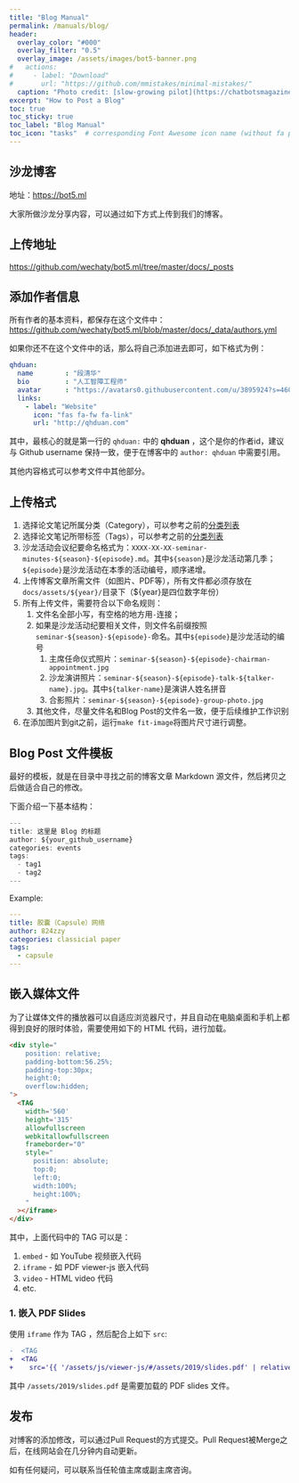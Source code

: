```yaml
---
title: "Blog Manual"
permalink: /manuals/blog/
header:
  overlay_color: "#000"
  overlay_filter: "0.5"
  overlay_image: /assets/images/bot5-banner.png
#   actions:
#     - label: "Download"
#       url: "https://github.com/mmistakes/minimal-mistakes/"
  caption: "Photo credit: [slow-growing pilot](https://chatbotsmagazine.com/why-a-slow-growing-pilot-is-vital-for-chatbot-success-cce7875f93b3)"
excerpt: "How to Post a Blog"
toc: true
toc_sticky: true
toc_label: "Blog Manual"
toc_icon: "tasks"  # corresponding Font Awesome icon name (without fa prefix)
---
```


## 沙龙博客

地址：<https://bot5.ml>

大家所做沙龙分享内容，可以通过如下方式上传到我们的博客。

## 上传地址

<https://github.com/wechaty/bot5.ml/tree/master/docs/_posts>

## 添加作者信息

所有作者的基本资料，都保存在这个文件中：<https://github.com/wechaty/bot5.ml/blob/master/docs/_data/authors.yml>

如果你还不在这个文件中的话，那么将自己添加进去即可，如下格式为例：

```yml
qhduan:
  name        : "段清华"
  bio         : "人工智障工程师"
  avatar      : "https://avatars0.githubusercontent.com/u/3895924?s=460&v=4"
  links:
    - label: "Website"
      icon: "fas fa-fw fa-link"
      url: "http://qhduan.com"
```

其中，最核心的就是第一行的 `qhduan:` 中的 **qhduan** ，这个是你的作者id，建议与 Github username 保持一致，便于在博客中的 `author: qhduan` 中需要引用。

其他内容格式可以参考文件中其他部分。

## 上传格式

1. 选择论文笔记所属分类（Category），可以参考之前的[分类列表](https://bot5.ml/categories/)
2. 选择论文笔记所带标签（Tags），可以参考之前的[分类列表](https://bot5.ml/tags/)
3. 沙龙活动会议纪要命名格式为：`XXXX-XX-XX-seminar-minutes-${season}-${episode}.md`。其中`${season}`是沙龙活动第几季；`${episode}`是沙龙活动在本季的活动编号，顺序递增。
4. 上传博客文章所需文件（如图片、PDF等），所有文件都必须存放在`docs/assets/${year}/`目录下（${year}是四位数字年份）
5. 所有上传文件，需要符合以下命名规则：
    1. 文件名全部小写，有空格的地方用`-`连接；
    2. 如果是沙龙活动纪要相关文件，则文件名前缀按照`seminar-${season}-${episode}-`命名。其中`${episode}`是沙龙活动的编号
        1. 主席任命仪式照片：`seminar-${season}-${episode}-chairman-appointment.jpg`
        2. 沙龙演讲照片：`seminar-${season}-${episode}-talk-${talker-name}.jpg`。其中`${talker-name}`是演讲人姓名拼音
        3. 合影照片：`seminar-${season}-${episode}-group-photo.jpg`
    3. 其他文件，尽量文件名和Blog Post的文件名一致，便于后续维护工作识别
6. 在添加图片到git之前，运行`make fit-image`将图片尺寸进行调整。

## Blog Post 文件模板

最好的模板，就是在目录中寻找之前的博客文章 Markdown 源文件，然后拷贝之后做适合自己的修改。

下面介绍一下基本结构：

``` js
---
title: 这里是 Blog 的标题
author: ${your_github_username}
categories: events
tags:
  - tag1
  - tag2
---
```

Example:

```yaml
---
title: 胶囊（Capsule）网络
author: 824zzy
categories: classicial paper
tags:
  - capsule
---
```

## 嵌入媒体文件

为了让媒体文件的播放器可以自适应浏览器尺寸，并且自动在电脑桌面和手机上都得到良好的限时体验，需要使用如下的 HTML 代码，进行加载。

```html
<div style="
    position: relative;
    padding-bottom:56.25%;
    padding-top:30px;
    height:0;
    overflow:hidden;
">
  <TAG
    width='560'
    height='315'
    allowfullscreen
    webkitallowfullscreen
    frameborder="0"
    style="
      position: absolute;
      top:0;
      left:0;
      width:100%;
      height:100%;
    "
  ></iframe>
</div>
```

其中，上面代码中的 TAG 可以是：

1. `embed` - 如 YouTube 视频嵌入代码
1. `iframe` - 如 PDF viewer-js 嵌入代码
1. `video` - HTML video 代码
1. etc.

### 1. 嵌入 PDF Slides

使用 `iframe` 作为 TAG ，然后配合上如下 `src`:

```diff
-  <TAG
+  <TAG
+    src='{{ '/assets/js/viewer-js/#/assets/2019/slides.pdf' | relative_url }}`
```

其中 `/assets/2019/slides.pdf` 是需要加载的 PDF slides 文件。

## 发布

对博客的添加修改，可以通过Pull Request的方式提交。Pull Request被Merge之后，在线网站会在几分钟内自动更新。

如有任何疑问，可以联系当任轮值主席或副主席咨询。
